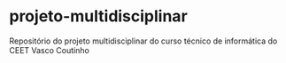 # projeto-multidisciplinar
Repositório do projeto multidisciplinar do curso técnico de informática do CEET Vasco Coutinho
